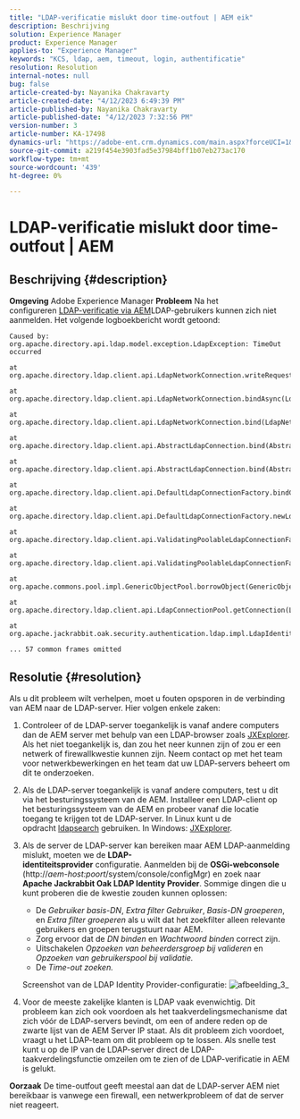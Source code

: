 ```yaml
---
title: "LDAP-verificatie mislukt door time-outfout | AEM eik"
description: Beschrijving
solution: Experience Manager
product: Experience Manager
applies-to: "Experience Manager"
keywords: "KCS, ldap, aem, timeout, login, authentificatie"
resolution: Resolution
internal-notes: null
bug: false
article-created-by: Nayanika Chakravarty
article-created-date: "4/12/2023 6:49:39 PM"
article-published-by: Nayanika Chakravarty
article-published-date: "4/12/2023 7:32:56 PM"
version-number: 3
article-number: KA-17498
dynamics-url: "https://adobe-ent.crm.dynamics.com/main.aspx?forceUCI=1&pagetype=entityrecord&etn=knowledgearticle&id=5d4aeebf-62d9-ed11-a7c7-6045bd006b4b"
source-git-commit: a219f454e3903fad5e37984bff1b07eb273ac170
workflow-type: tm+mt
source-wordcount: '439'
ht-degree: 0%

---
```


# LDAP-verificatie mislukt door time-outfout | AEM

## Beschrijving {#description}

<b>Omgeving</b>
Adobe Experience Manager
<b>Probleem</b>
Na het configureren [LDAP-verificatie via AEM](https://experienceleague.adobe.com/docs/experience-manager-65/administering/security/ldap-config.html?lang=en)LDAP-gebruikers kunnen zich niet aanmelden. Het volgende logboekbericht wordt getoond:


```
Caused by: org.apache.directory.api.ldap.model.exception.LdapException: TimeOut occurred

at org.apache.directory.ldap.client.api.LdapNetworkConnection.writeRequest(LdapNetworkConnection.java:4106)

at org.apache.directory.ldap.client.api.LdapNetworkConnection.bindAsync(LdapNetworkConnection.java:1290)

at org.apache.directory.ldap.client.api.LdapNetworkConnection.bind(LdapNetworkConnection.java:1188)

at org.apache.directory.ldap.client.api.AbstractLdapConnection.bind(AbstractLdapConnection.java:127)

at org.apache.directory.ldap.client.api.AbstractLdapConnection.bind(AbstractLdapConnection.java:112)

at org.apache.directory.ldap.client.api.DefaultLdapConnectionFactory.bindConnection(DefaultLdapConnectionFactory.java:64)

at org.apache.directory.ldap.client.api.DefaultLdapConnectionFactory.newLdapConnection(DefaultLdapConnectionFactory.java:107)

at org.apache.directory.ldap.client.api.ValidatingPoolableLdapConnectionFactory.makeObject(ValidatingPoolableLdapConnectionFactory.java:133)

at org.apache.directory.ldap.client.api.ValidatingPoolableLdapConnectionFactory.makeObject(ValidatingPoolableLdapConnectionFactory.java:59)

at org.apache.commons.pool.impl.GenericObjectPool.borrowObject(GenericObjectPool.java:1188)

at org.apache.directory.ldap.client.api.LdapConnectionPool.getConnection(LdapConnectionPool.java:123)

at org.apache.jackrabbit.oak.security.authentication.ldap.impl.LdapIdentityProvider.connect(LdapIdentityProvider.java:771)

... 57 common frames omitted
```



## Resolutie {#resolution}


Als u dit probleem wilt verhelpen, moet u fouten opsporen in de verbinding van AEM naar de LDAP-server. Hier volgen enkele zaken:

1. Controleer of de LDAP-server toegankelijk is vanaf andere computers dan de AEM server met behulp van een LDAP-browser zoals [JXExplorer](http://jxplorer.org/). Als het niet toegankelijk is, dan zou het neer kunnen zijn of zou er een netwerk of firewallkwestie kunnen zijn. Neem contact op met het team voor netwerkbewerkingen en het team dat uw LDAP-servers beheert om dit te onderzoeken.
2. Als de LDAP-server toegankelijk is vanaf andere computers, test u dit via het besturingssysteem van de AEM. Installeer een LDAP-client op het besturingssysteem van de AEM en probeer vanaf die locatie toegang te krijgen tot de LDAP-server. In Linux kunt u de opdracht [ldapsearch](https://access.redhat.com/documentation/en-us/red_hat_directory_server/11/html/administration_guide/examples-of-common-ldapsearches) gebruiken. In Windows: [JXExplorer](http://jxplorer.org/).
3. Als de server de LDAP-server kan bereiken maar AEM LDAP-aanmelding mislukt, moeten we de <b>LDAP-identiteitsprovider</b> configuratie. Aanmelden bij de <b>OSGi-webconsole</b> (http://*aem-host:poort*/system/console/configMgr) en zoek naar <b>Apache Jackrabbit Oak LDAP Identity Provider</b>. Sommige dingen die u kunt proberen die de kwestie zouden kunnen oplossen:

   - De *Gebruiker basis-DN*, *Extra filter Gebruiker*, *Basis-DN groeperen*, en *Extra filter groeperen* als u wilt dat het zoekfilter alleen relevante gebruikers en groepen terugstuurt naar AEM.
   - Zorg ervoor dat de *DN binden* en *Wachtwoord binden* correct zijn.
   - Uitschakelen *Opzoeken van beheerdersgroep bij valideren* en *Opzoeken van gebruikerspool bij validatie.*
   - De *Time-out zoeken.*

   Screenshot van de LDAP Identity Provider-configuratie:
   ![afbeelding_3_](https://helpx.adobe.com/content/dam/help/en/experience-manager/kb/LDAP-error/jcr%3acontent/main-pars/image/rtaimage_3_.png "afbeelding_3_")


4. Voor de meeste zakelijke klanten is LDAP vaak evenwichtig. Dit probleem kan zich ook voordoen als het taakverdelingsmechanisme dat zich vóór de LDAP-servers bevindt, om een of andere reden op de zwarte lijst van de AEM Server IP staat. Als dit probleem zich voordoet, vraagt u het LDAP-team om dit probleem op te lossen. Als snelle test kunt u op de IP van de LDAP-server direct de LDAP-taakverdelingsfunctie omzeilen om te zien of de LDAP-verificatie in AEM is gelukt.

<b>Oorzaak</b>
De time-outfout geeft meestal aan dat de LDAP-server AEM niet bereikbaar is vanwege een firewall, een netwerkprobleem of dat de server niet reageert.
